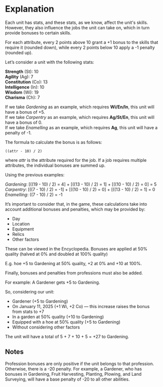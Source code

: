 # Explanation

Each unit has stats, and these stats, as we know, affect the unit's skills. However, they also influence the jobs the unit can take on, which in turn provide bonuses to certain skills.

For each attribute, every 2 points above 10 grant a +1 bonus to the skills that require it (rounded down), while every 2 points below 10 apply a -1 penalty (rounded up).

Let’s consider a unit with the following stats:

**Strength** (St): 10  
**Agility** (Ag): 7  
**Constitution** (Co): 13  
**Intelligence** (In): 10  
**Wisdom** (Wi): 19  
**Charisma** (Ch): 7

If we take *Gardening* as an example, which requires **Wi/En/In**, this unit will have a bonus of +5.  
If we take *Carpentry* as an example, which requires **Ag/St/En**, this unit will have a bonus of 0.  
If we take *Enamelling* as an example, which requires **Ag**, this unit will have a penalty of -1.  

The formula to calculate the bonus is as follows:

```
((attr - 10) / 2)
```

where *attr* is the attribute required for the job. If a job requires multiple attributes, the individual bonuses are summed up.

Using the previous examples:

*Gardening*: [((19 - 10) / 2) = 4] + [((13 - 10) / 2) = 1] + [((10 - 10) / 2) = 0] = 5  
*Carpentry*: [((7 - 10) / 2) = -1] + [((10 - 10) / 2) = 0] + [((13 - 10) / 2) = 1] = 0  
*Enamelling*: ((7 - 10) / 2) = -1  

It’s important to consider that, in the game, these calculations take into account additional bonuses and penalties, which may be provided by:

- Day
- Location
- Equipment
- Relics
- Other factors

These can be viewed in the Encyclopedia. Bonuses are applied at 50% quality (halved at 0% and doubled at 100% quality)

E.g. hoe +5 to Gardening at 50% quality, +2 at 0% and +10 at 100%.

Finally, bonuses and penalties from professions must also be added.

For example:
A Gardener gets +5 to Gardening.

So, considering our unit:

- Gardener (+5 to Gardening)
- On January 11, 2025 (+1 Wi, +2 Co) — this increase raises the bonus from stats to +7
- In a garden at 50% quality (+10 to Gardening)
- Equipped with a hoe at 50% quality (+5 to Gardening)
- Without considering other factors

The unit will have a total of 5 + 7 + 10 + 5 = +27 to Gardening.

## Notes

Profession bonuses are only positive if the unit belongs to that profession. Otherwise, there is a -20 penalty.
For example, a Gardener, who has bonuses in Gardening, Fruit Harvesting, Planting, Plowing, and Land Surveying, will have a base penalty of -20 to all other abilities.
